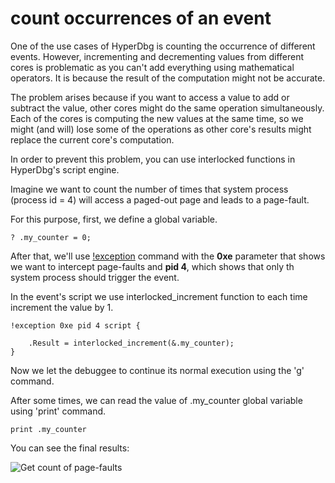 # count occurrences of an event

One of the use cases of HyperDbg is counting the occurrence of different events. However, incrementing and decrementing values from different cores is problematic as you can't add everything using mathematical operators. It is because the result of the computation might not be accurate.

The problem arises because if you want to access a value to add or subtract the value, other cores might do the same operation simultaneously. Each of the cores is computing the new values at the same time, so we might (and will) lose some of the operations as other core's results might replace the current core's computation.

In order to prevent this problem, you can use interlocked functions in HyperDbg's script engine.

Imagine we want to count the number of times that system process (process id = 4) will access a paged-out page and leads to a page-fault.

For this purpose, first, we define a global variable.

```
? .my_counter = 0;
```

After that, we'll use [!exception](https://docs.hyperdbg.org/commands/extension-commands/exception) command with the **0xe** parameter that shows we want to intercept page-faults and **pid 4**, which shows that only th system process should trigger the event.

In the event's script we use interlocked_increment function to each time increment the value by 1. 

```
!exception 0xe pid 4 script {
	
	.Result = interlocked_increment(&.my_counter);
}
```

Now we let the debuggee to continue its normal execution using the 'g' command.

After some times, we can read the value of .my_counter global variable using 'print' command.

```
print .my_counter
```

You can see the final results:

![Get count of page-faults](broken-reference)

